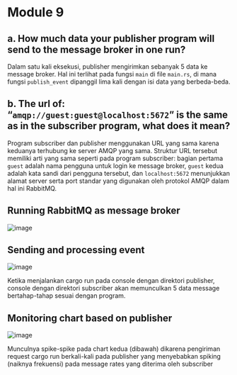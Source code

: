 # Module 9

## a. How much data your publisher program will send to the message broker in one run?
Dalam satu kali eksekusi, publisher mengirimkan sebanyak 5 data ke message broker. Hal ini terlihat pada fungsi `main` di file `main.rs`, di mana fungsi `publish_event` dipanggil lima kali dengan isi data yang berbeda-beda.

## b. The url of: “`amqp://guest:guest@localhost:5672`” is the same as in the subscriber program, what does it mean?
Program subscriber dan publisher menggunakan URL yang sama karena keduanya terhubung ke server AMQP yang sama. Struktur URL tersebut memiliki arti yang sama seperti pada program subscriber: bagian pertama `guest` adalah nama pengguna untuk login ke message broker, `guest` kedua adalah kata sandi dari pengguna tersebut, dan `localhost:5672` menunjukkan alamat server serta port standar yang digunakan oleh protokol AMQP dalam hal ini RabbitMQ.

## Running RabbitMQ as message broker

![image](https://github.com/user-attachments/assets/1cae5ba9-cbeb-46c9-b0e2-f0e972c1901f)

## Sending and processing event

![image](https://github.com/user-attachments/assets/3b6fa417-dcb0-40aa-973b-630e0a94e8c4)

Ketika menjalankan cargo run pada console dengan direktori publisher, console dengan direktori subscriber akan memunculkan 5 data message bertahap-tahap sesuai dengan program.

## Monitoring chart based on publisher

![image](https://github.com/user-attachments/assets/98d4e4d2-c295-49a5-8bdd-82767d9e66e4)

Munculnya spike-spike pada chart kedua (dibawah) dikarena pengiriman request cargo run berkali-kali pada publisher yang menyebabkan spiking (naiknya frekuensi) pada message rates yang diterima oleh subscriber
